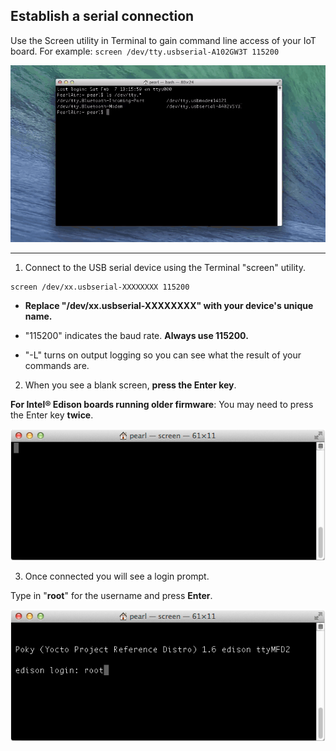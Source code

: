 ## Establish a serial connection

Use the Screen utility in Terminal to gain command line access of your IoT board. For example: `screen /dev/tty.usbserial-A102GW3T 115200`

![Animated gif: using Screen utility to connect to IoT board](images/screen_connection-animated.gif)

---

1. Connect to the USB serial device using the Terminal "screen" utility. 

  ```
  screen /dev/xx.usbserial-XXXXXXXX 115200
  ```

  * **Replace "/dev/xx.usbserial-XXXXXXXX" with your device's unique name.** 

  * "115200" indicates the baud rate. **Always use 115200.**

  * "-L" turns on output logging so you can see what the result of your commands are.

2. When you see a blank screen, **press the Enter key**.
 
  **For Intel® Edison boards running older firmware**: You may need to press the Enter key **twice**.

  ![blank screen](images/screen-blank_screen.png)

3. Once connected you will see a login prompt. 

  Type in "**root**" for the username and press **Enter**.

  ![login as "root"](images/screen-login_root.png)

